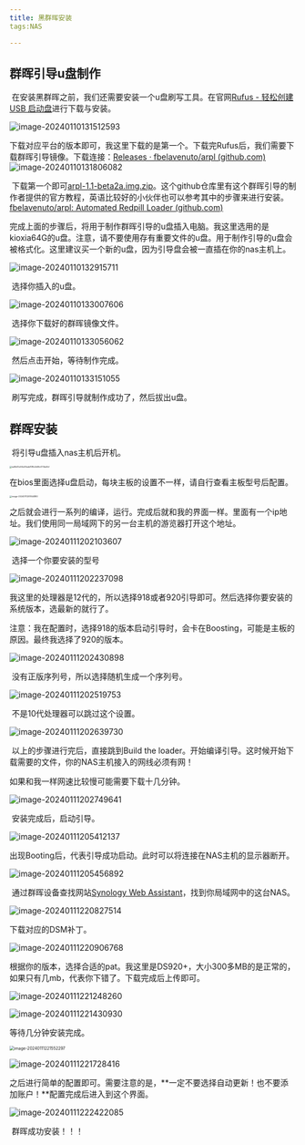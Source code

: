 ```yaml
---
title: 黑群晖安装
tags:NAS

---
```


## 群晖引导u盘制作

​	在安装黑群晖之前，我们还需要安装一个u盘刷写工具。在官网[Rufus - 轻松创建 USB 启动盘](https://rufus.ie/zh/)进行下载与安装。

![image-20240110131512593](/pic/image-20240110131512593.png)

​	下载对应平台的版本即可，我这里下载的是第一个。下载完Rufus后，我们需要下载群晖引导镜像。下载连接：[Releases · fbelavenuto/arpl (github.com)](https://github.com/fbelavenuto/arpl/releases)	![image-20240110131806082](/pic/image-20240110131806082.png)

​	下载第一个即可[arpl-1.1-beta2a.img.zip](https://github.com/fbelavenuto/arpl/releases/download/v1.1-beta2a/arpl-1.1-beta2a.img.zip)。这个github仓库里有这个群晖引导的制作者提供的官方教程，英语比较好的小伙伴也可以参考其中的步骤来进行安装。[fbelavenuto/arpl: Automated Redpill Loader (github.com)](https://github.com/fbelavenuto/arpl)

​	完成上面的步骤后，将用于制作群晖引导的u盘插入电脑。我这里选用的是kioxia64G的u盘。注意，请不要使用存有重要文件的u盘。用于制作引导的u盘会被格式化。这里建议买一个新的u盘，因为引导盘会被一直插在你的nas主机上。

![image-20240110132915711](/pic/image-20240110132915711.png)

​	选择你插入的u盘。

![image-20240110133007606](/pic/image-20240110133007606.png)

​	选择你下载好的群晖镜像文件。

![image-20240110133056062](/pic/image-20240110133056062.png)

​	然后点击开始，等待制作完成。

![image-20240110133151055](/pic/image-20240110133151055.png)

​	刷写完成，群晖引导就制作成功了，然后拔出u盘。

## 群晖安装

​	将引导u盘插入nas主机后开机。

<img src="/pic/ea9b45e04e49ade108b2d46c474be9cf.jpg" alt="ea9b45e04e49ade108b2d46c474be9cf" style="zoom:25%;" />

​	在bios里面选择u盘启动，每块主板的设置不一样，请自行查看主板型号后配置。

<img src="/pic/image-20240111201844880.png" alt="image-20240111201844880" style="zoom: 25%;" />

​	之后就会进行一系列的编译，运行。完成后就和我的界面一样。里面有一个ip地址。我们使用同一局域网下的另一台主机的游览器打开这个地址。

![image-20240111202103607](/pic/image-20240111202103607.png)

​	选择一个你要安装的型号

![image-20240111202237098](/pic/image-20240111202237098.png)

​	我这里的处理器是12代的，所以选择918或者920引导即可。然后选择你要安装的系统版本，选最新的就行了。

​	注意：我在配置时，选择918的版本启动引导时，会卡在Boosting，可能是主板的原因。最终我选择了920的版本。

![image-20240111202430898](/pic/image-20240111202430898.png)

​	没有正版序列号，所以选择随机生成一个序列号。

![image-20240111202519753](/pic/image-20240111202519753.png)

​	不是10代处理器可以跳过这个设置。

![image-20240111202639730](/pic/image-20240111202639730.png)

​	以上的步骤进行完后，直接跳到Build the loader。开始编译引导。这时候开始下载需要的文件，你的NAS主机接入的网线必须有网！

如果和我一样网速比较慢可能需要下载十几分钟。

![image-20240111202749641](/pic/image-20240111202749641.png)

​	安装完成后，启动引导。

![image-20240111205412137](/pic/image-20240111205412137.png)

​	出现Booting后，代表引导成功启动。此时可以将连接在NAS主机的显示器断开。

![image-20240111205456892](/pic/image-20240111205456892.png)

​	通过群晖设备查找网站[Synology Web Assistant](https://finds.synology.com/)，找到你局域网中的这台NAS。

![image-20240111220827514](/pic/image-20240111220827514.png)

下载对应的DSM补丁。

![image-20240111220906768](/pic/image-20240111220906768.png)

根据你的版本，选择合适的pat。我这里是DS920+，大小300多MB的是正常的，如果只有几mb，代表你下错了。下载完成后上传即可。

![image-20240111221248260](/pic/image-20240111221248260.png)

![image-20240111221430930](/pic/image-20240111221430930.png)

等待几分钟安装完成。

<img src="/pic/image-20240111221552297.png" alt="image-20240111221552297" style="zoom:50%;" />

![image-20240111221728416](/pic/image-20240111221728416.png)

​	之后进行简单的配置即可。需要注意的是，**一定不要选择自动更新！也不要添加账户！**配置完成后进入到这个界面。

![image-20240111222422085](/pic/image-20240111222422085.png)

​	群晖成功安装！！！
